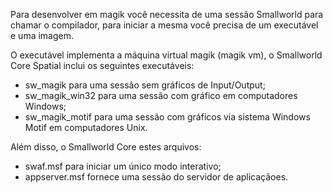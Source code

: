 Para desenvolver em magik você necessita de uma sessão Smallworld para chamar o compilador, para iniciar a mesma você precisa de um executável e uma imagem.

O executável implementa a máquina virtual magik (magik vm), o Smallworld Core Spatial inclui os seguintes executáveis:

- sw_magik para uma sessão sem gráficos de Input/Output;
- sw_magik_win32 para uma sessão com gráfico em computadores Windows;
- sw_magik_motif para uma sessão com gráficos via sistema Windows Motif em computadores Unix.

Além disso, o Smallworld Core estes arquivos:

- swaf.msf para iniciar um único modo interativo;
- appserver.msf fornece uma sessão do servidor de aplicaçãoes.

